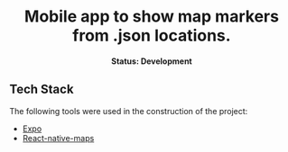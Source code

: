 <h1 align="center">
    Mobile app to show map markers from .json locations.
</h1>
 
<h4 align="center"> 
	 Status: Development
</h4>

## Tech Stack

The following tools were used in the construction of the project:
- [Expo](https://expo.io/) 
- [React-native-maps](https://github.com/react-native-maps/react-native-maps)

